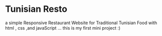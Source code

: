 # Tunisian Resto
a simple Responsive Restaurant Website for Traditional Tunisian Food  with html , css ,and javaScript ...
this is my first mini project :)
